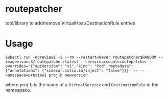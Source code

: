 # routepatcher
tool/library to add/remove VirtualHost/DestinationRule entries 

# Usage
```
kubectl run -npreview1 -i --rm --restart=Never routepatcher$RANDOM --image=ivans3/routepatcher:latest --serviceaccount=routepatcher --overrides='{"apiVersion": "v1","kind": "Pod","metadata": {"annotations": {"sidecar.istio.io/inject": "false"}}}' -- --namespace=preview1 proj-b newversion
```
where proj-b is the name of a `VirtualService` and `DestinationRule` in the namespace.
